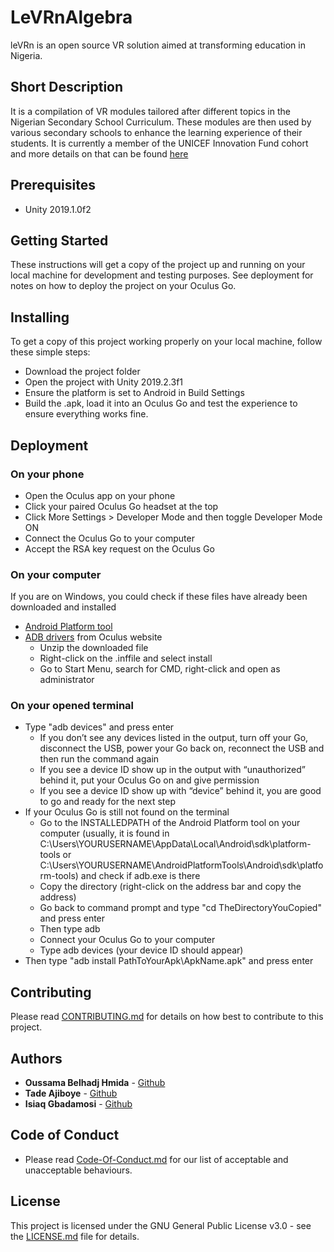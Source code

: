 # LeVRnAlgebra
leVRn is an open source VR solution aimed at transforming education in Nigeria.

## Short Description
It is a compilation of VR modules tailored after different topics in the Nigerian Secondary School Curriculum. These modules are then used by various secondary schools to enhance the learning experience of their students. It is currently a member of the UNICEF Innovation Fund cohort and more details on that can be found [here](https://www.unicef.org/innovation/stories/imisi-3d-providing-locally-tailored-interactive-content-using-vr-transform-education)

## Prerequisites
- Unity 2019.1.0f2

## Getting Started
These instructions will get a copy of the project up and running on your local machine for development and testing purposes. See deployment for notes on how to deploy the project on your Oculus Go.

## Installing
To get a copy of this project working properly on your local machine, follow these simple steps:
- Download the project folder
- Open the project with Unity 2019.2.3f1
- Ensure the platform is set to Android in Build Settings
- Build the .apk, load it into an Oculus Go and test the experience to ensure everything works fine.

## Deployment

### On your phone
- Open the Oculus app on your phone
- Click your paired Oculus Go headset at the top
- Click More Settings > Developer Mode and then toggle Developer Mode ON
- Connect the Oculus Go to your computer
- Accept the RSA key request on the Oculus Go

### On your computer
If you are on Windows, you could check if these files have already been downloaded and installed
- [Android Platform tool](https://developer.android.com/studio/releases/platform-tools)
- [ADB drivers](https://developer.oculus.com/downloads/package/oculus-go-adb-drivers/) from Oculus website
    - Unzip the downloaded file
    - Right-click on the .inffile and select install
    - Go to Start Menu, search for CMD, right-click and open as administrator

### On your opened terminal
- Type "adb devices" and press enter
    - If you don’t see any devices listed in the output, turn off your Go, disconnect the USB, power your Go back on, reconnect the USB and then run the command again
    - If you see a device ID show up in the output with “unauthorized” behind it, put your Oculus Go on and give permission
    - If you see a device ID show up with “device” behind it, you are good to go and ready for the next step
- If your Oculus Go is still not found on the terminal
    - Go to the INSTALLEDPATH of the Android Platform tool on your computer (usually, it is found in C:\Users\YOURUSERNAME\AppData\Local\Android\sdk\platform-tools or C:\Users\YOURUSERNAME\AndroidPlatformTools\Android\sdk\platform-tools) and check if adb.exe is there
    - Copy the directory (right-click on the address bar and copy the address)
    - Go back to command prompt and type "cd TheDirectoryYouCopied" and press enter
    - Then type adb
    - Connect your Oculus Go to your computer
    - Type adb devices (your device ID should appear)
- Then type "adb install PathToYourApk\ApkName.apk" and press enter

## Contributing
Please read [CONTRIBUTING.md](https://github.com/Imisi3D/leVRnAlgebra/blob/master/Contributing.md) for details on how best to contribute to this project.

## Authors
- **Oussama Belhadj Hmida** - [Github](https://github.com/belhadjhmida)
- **Tade Ajiboye** - [Github](https://github.com/Gazuntype/)
- **Isiaq Gbadamosi** - [Github](https://github.com/badmusishaq)

## Code of Conduct
- Please read [Code-Of-Conduct.md](https://github.com/Imisi3D/leVRnAlgebra/blob/master/Code-Of-Conduct.md) for our list of acceptable and unacceptable behaviours.

## License
This project is licensed under the GNU General Public License v3.0 - see the [LICENSE.md](https://github.com/Imisi3D/leVRnAlgebra/blob/master/LICENSE) file for details.
